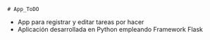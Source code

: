     # App_ToDO

* App para registrar y editar tareas por hacer
* Aplicación desarrollada en Python empleando Framework Flask


